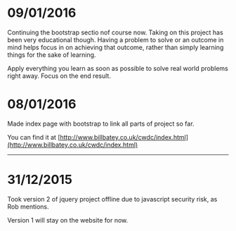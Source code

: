 # 09/01/2016

Continuing the bootstrap sectio nof course now. Taking on this project has been very educational though. Having a problem to solve or an outcome in mind
helps focus in on achieving that outcome, rather than simply learning things for the sake of learning.

Apply everything you learn as soon as possible to solve real world problems right away. Focus on the end result.

# 08/01/2016

Made index page with bootstrap to link all parts of project so far.

You can find it at [http://www.billbatey.co.uk/cwdc/index.html](http://www.billbatey.co.uk/cwdc/index.html)

---

# 31/12/2015
 
Took version 2 of jquery project offline due to javascript security risk, as Rob mentions. 

Version 1 will stay on the website for now.

